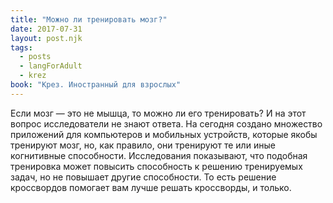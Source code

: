 ```yaml
---
title: "Можно ли тренировать мозг?"
date: 2017-07-31
layout: post.njk
tags:
  - posts
  - langForAdult
  - krez
book: "Крез. Иностранный для взрослых"
---
```


Если мозг — это не мышца, то можно ли его тренировать? И на этот вопрос исследователи не знают ответа. На сегодня создано множество приложений для компьютеров и мобильных устройств, которые якобы тренируют мозг, но, как правило, они тренируют те или иные когнитивные способности. Исследования показывают, что подобная тренировка может повысить способность к решению тренируемых задач, но не повышает другие способности. То есть решение кроссвордов помогает вам лучше решать кроссворды, и только.
